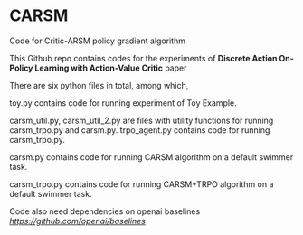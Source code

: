 # CARSM
Code for Critic-ARSM policy gradient algorithm

This Github repo contains codes for the experiments of **Discrete Action On-Policy Learning with Action-Value Critic** paper

There are six python files in total, among which, 

toy.py contains code for running experiment of Toy Example.

carsm_util.py, carsm_util_2.py are files with utility functions for running carsm_trpo.py and carsm.py.
trpo_agent.py contains code for running carsm_trpo.py.

carsm.py contains code for running CARSM algorithm on a default swimmer task.

carsm_trpo.py contains code for running CARSM+TRPO algorithm on a default swimmer task.

Code also need dependencies on openai baselines *https://github.com/openai/baselines*

